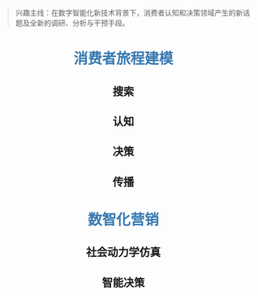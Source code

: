 

> 兴趣主线：在数字智能化新技术背景下，消费者认知和决策领域产生的新话题及全新的调研、分析与干预手段。
>

# <center><font color="#3879B1">消费者旅程建模</font></center>

## <center>搜索</center>



## <center>认知</center>



## <center>决策</center>



## <center>传播</center>



# <center><font color="#3879B1">数智化营销</font></center>

## <center>社会动力学仿真</center>



## <center>智能决策</center>





<br/>

<br/>
